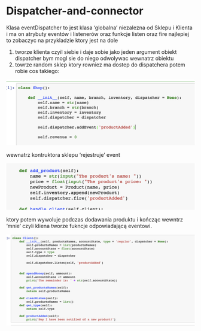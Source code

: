 # Dispatcher-and-connector


Klasa eventDispatcher to jest klasa ‘globalna’
niezalezna od Sklepu i Klienta
i ma on atrybuty eventów i listenerów
oraz funkcje listen oraz fire
najlepiej to zobaczyc na przykladzie
ktory jest na dole
1. tworze klienta czyil siebie
i daje sobie jako jeden argument obiekt dispatcher bym mogl sie do niego odwolywac wewnatrz obiektu
2. towrze random sklep
ktory rowniez ma dostep do dispatchera
potem robie cos takiego: 

![screen](screen1.png)

wewnatrz kontruktora sklepu ‘rejestruje’ event

![screen](screen2.png)


ktory potem wywoluje podczas dodawania produktu
i kończąc
wewntrz ‘mnie’ czyli kliena
tworze fukncje odpowiadającą eventowi.

![screen](screen3.png)
